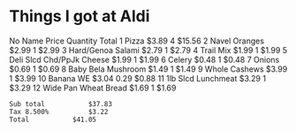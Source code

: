 Things I got at Aldi
==============================

No	Name	Price	Quantity	Total
1	Pizza	$3.89	4	$15.56
2	Navel Oranges	$2.99	1	$2.99
3	Hard/Genoa Salami	$2.79	1	$2.79
4	Trail Mix	$1.99	1	$1.99
5	Deli Slcd Chd/PpJk Cheese	$1.99	1	$1.99
6	Celery	$0.48	1	$0.48
7	Onions	$0.69	1	$0.69
8	Baby Bela Mushroom	$1.49	1	$1.49
9	Whole Cashews	$3.99	1	$3.99
10	Banana WE	$3.04	0.29	$0.88
11	1lb Slcd Lunchmeat	$3.29	1	$3.29
12	Wide Pan Wheat Bread	$1.69	1	$1.69
				
	Sub total			$37.83
	Tax 8.500%			$3.22
	Total			$41.05
